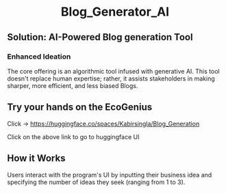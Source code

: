 <h1 align="center">Blog_Generator_AI</h1>


## Solution: AI-Powered Blog generation Tool
### Enhanced Ideation
The core offering is an algorithmic tool infused with generative AI. This tool doesn't replace human expertise; rather, it assists stakeholders in making sharper, more efficient, and less biased Blogs. 

## Try your hands on the EcoGenius
Click ->  https://huggingface.co/spaces/Kabirsingla/Blog_Generation

Click on the above link to go to huggingface UI 

## How it Works

Users interact with the program's UI by inputting their business idea and specifying the number of ideas they seek (ranging from 1 to 3). 


